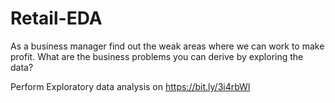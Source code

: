 # Retail-EDA
As a business manager find out the weak areas where we can work to make profit. What are the business problems you can derive by exploring the data?

Perform Exploratory data analysis on https://bit.ly/3i4rbWl
